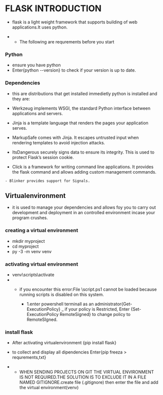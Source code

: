# FLASK INTRODUCTION
- flask is a light weight framework that supports building of web applications.It uses python.

- - The following are requrements before you start

### Python
 - ensure you have python 
- Enter{python --version} to check if your version is up to date.

### Dependencies
 - this are distributions that get installed immedietly python is installed and they are:
  - Werkzeug implements WSGI, the standard Python interface between applications and servers.

  - Jinja is a template language that renders the pages your application serves.

   - MarkupSafe comes with Jinja. It escapes untrusted input when rendering templates to avoid injection attacks.

   - ItsDangerous securely signs data to ensure its integrity. This is used to protect Flask’s session cookie.

   - Click is a framework for writing command line applications. It provides the flask command and allows adding custom management commands.

    - Blinker provides support for Signals.

## Virtualenvironment
 - it is used to manage your dependencies and allows foy you to carry out development and deployment in an controlled environment incase your program crushes.

### creating a virtual environment
 - mkdir myproject
  - cd myproject
 - py -3 -m venv venv

###  activating virtual environment
- venv\scripts\activate
 - - if you encounter this error:File <path>\script.ps1 cannot be loaded because running scripts is disabled on this system.
  
        - 1.enter powershell terminall as an administrator{Get-ExecutionPolicy}
        _  if your policy is Restricted, Enter
        {Set-ExecutionPolicy RemoteSigned} to change policy to RemoteSIgned.

### install flask
- After activating virtualenvironment {pip install flask}

- to collect and display all dipendencies Enter{pip freeza > requrements,txt}

* * WHEN SENDING PROJECTS ON GIT THE VIRTUAL ENVIRONMENT IS NOT REQUIRED.THE SOLUTION IS TO EXCLUDE IT IN A FILE NAMED GITIGNORE.create file (.gitignore) then enter the file and add the virtual environment(venv\)

    
        